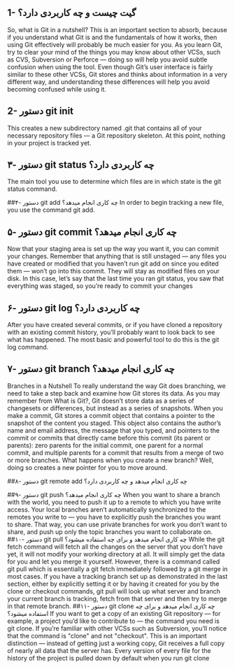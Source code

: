 ##  1-  گیت چیست و چه کاربردی دارد؟
So, what is Git in a nutshell? This is an important section to absorb, because if you understand what Git is and the fundamentals of how it works, then using Git effectively will probably be much easier for you. As you learn Git, try to clear your mind of the things you may know about other VCSs, such as CVS, Subversion or Perforce — doing so will help you avoid subtle confusion when using the tool. Even though Git’s user interface is fairly similar to these other VCSs, Git stores and thinks about information in a very different way, and understanding these differences will help you avoid becoming confused while using it.


## 2- دستور git init

This creates a new subdirectory named .git that contains all of your necessary repository files — a Git repository skeleton. At this point, nothing in your project is tracked yet.

## ۳- دستور git status چه کاربردی دارد؟
The main tool you use to determine which files are in which state is the git status command.

##۴- دستور git add چه کاری انجام میدهد؟
In order to begin tracking a new file, you use the command git add.

## ۵- دستور git commit چه کاری انجام میدهد؟
Now that your staging area is set up the way you want it, you can commit your changes. Remember that anything that is still unstaged — any files you have created or modified that you haven’t run git add on since you edited them — won’t go into this commit. They will stay as modified files on your disk. In this case, let’s say that the last time you ran git status, you saw that everything was staged, so you’re ready to commit your changes


## ۶- دستور git log چه کاربردی دارد؟
After you have created several commits, or if you have cloned a repository with an existing commit history, you’ll probably want to look back to see what has happened. The most basic and powerful tool to do this is the git log command.

## ۷- دستور git branch چه کاری انجام میدهد؟
Branches in a Nutshell
To really understand the way Git does branching, we need to take a step back and examine how Git stores its data.
As you may remember from What is Git?, Git doesn’t store data as a series of changesets or differences, but instead as a series of snapshots.
When you make a commit, Git stores a commit object that contains a pointer to the snapshot of the content you staged. This object also contains the author’s name and email address, the message that you typed, and pointers to the commit or commits that directly came before this commit (its parent or parents): zero parents for the initial commit, one parent for a normal commit, and multiple parents for a commit that results from a merge of two or more branches.
What happens when you create a new branch? Well, doing so creates a new pointer for you to move around.

##۸- دستور git remote add چه کاری انجام میدهد و چه کاربردی دارد؟


##۹- دستور git push چه کاری انجام میدهد؟
When you want to share a branch with the world, you need to push it up to a remote to which you have write access. Your local branches aren’t automatically synchronized to the remotes you write to — you have to explicitly push the branches you want to share. That way, you can use private branches for work you don’t want to share, and push up only the topic branches you want to collaborate on.
##۱۰- دستور git pull چه کاری انجام میدهد و برای چه استفاده میشود؟
While the git fetch command will fetch all the changes on the server that you don’t have yet, it will not modify your working directory at all. It will simply get the data for you and let you merge it yourself. However, there is a command called git pull which is essentially a git fetch immediately followed by a git merge in most cases. If you have a tracking branch set up as demonstrated in the last section, either by explicitly setting it or by having it created for you by the clone or checkout commands, git pull will look up what server and branch your current branch is tracking, fetch from that server and then try to merge in that remote branch.
##۱۱- دستور git clone چه کاری انجام میدهد و برای چه استفاده میشود؟
If you want to get a copy of an existing Git repository — for example, a project you’d like to contribute to — the command you need is git clone. If you’re familiar with other VCSs such as Subversion, you’ll notice that the command is "clone" and not "checkout". This is an important distinction — instead of getting just a working copy, Git receives a full copy of nearly all data that the server has. Every version of every file for the history of the project is pulled down by default when you run git clone
